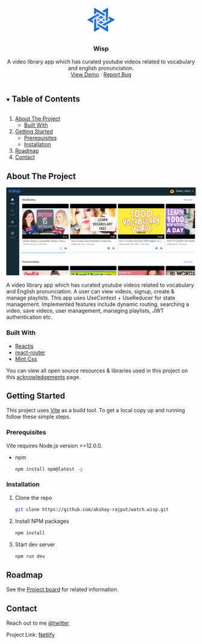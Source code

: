 
<!-- PROJECT LOGO -->
<p align="center">
  <a href="https://github.com/akshay-rajput/watch.wisp/">
    <img src="./wisplogo.svg" alt="Logo" width="80" height="80">
  </a>

  <h3 align="center">Wisp</h3>

  <p align="center">
    A video library app which has curated youtube videos related to vocabulary and english pronunciation. 
    <br />
    <a href="https://watch-wisp.netlify.app">View Demo</a>
    ·
    <a href="https://github.com/akshay-rajput/watch.wisp/issues">Report Bug</a>
  </p>
</p>


<!-- TABLE OF CONTENTS -->
<details open="open">
  <summary><h2 style="display: inline-block">Table of Contents</h2></summary>
  <ol>
    <li>
      <a href="#about-the-project">About The Project</a>
      <ul>
        <li><a href="#built-with">Built With</a></li>
      </ul>
    </li>
    <li>
      <a href="#getting-started">Getting Started</a>
      <ul>
        <li><a href="#prerequisites">Prerequisites</a></li>
        <li><a href="#installation">Installation</a></li>
      </ul>
    </li>
    <li><a href="#roadmap">Roadmap</a></li>
    <li><a href="#contact">Contact</a></li>
  </ol>
</details>



<!-- ABOUT THE PROJECT -->
## About The Project

![App screenshot](./Wisp-Homepage.png)

A video library app which has curated youtube videos related to vocabulary and English pronunciation. A user can view videos, signup, create & manage playlists. 
This app uses UseContext + UseReducer for state management. Implemented features include dynamic routing, searching a video, save videos, user management, managing playlists, JWT authentication etc. 

### Built With

* [Reactjs](https://reactjs.org/docs/getting-started.html)
* [react-router](https://reactrouter.com/)
* [Mint Css](https://mintui.netlify.app/)

You can view all open source resources & libraries used in this project on this [acknowledgements](https://watch-wisp.netlify.app/acknowledgements) page.

<!-- GETTING STARTED -->
## Getting Started

This project uses [Vite](https://vitejs.dev/) as a build tool.
To get a local copy up and running follow these simple steps.

### Prerequisites

Vite requires Node.js version >=12.0.0.
* npm
  ```sh
  npm install npm@latest -g
  ```

### Installation

1. Clone the repo
   ```sh
   git clone https://github.com/akshay-rajput/watch.wisp.git
   ```
2. Install NPM packages
   ```sh
   npm install
   ```
3. Start dev server
   ```sh
   npm run dev
   ```

<!-- ROADMAP -->
## Roadmap

See the [Project board](https://github.com/akshay-rajput/watch.wisp/projects/1) for related information.


## Contact

Reach out to me [@twitter](https://twitter.com/_AkshayRajput)

Project Link: [Netlify](https://watch-wisp.netlify.app)
